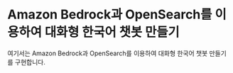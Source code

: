 # Amazon Bedrock과 OpenSearch를 이용하여 대화형 한국어 챗봇 만들기

여기서는 Amazon Bedrock과 OpenSearch를 이용하여 대화형 한국어 챗봇 만들기를 구현합니다.
